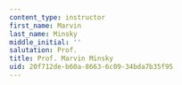 ```yaml
---
content_type: instructor
first_name: Marvin
last_name: Minsky
middle_initial: ''
salutation: Prof.
title: Prof. Marvin Minsky
uid: 20f712de-b60a-8663-6c09-34bda7b35f95
---
```

